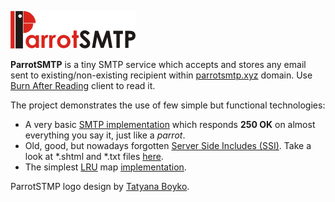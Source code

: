 ![ParrotSMTP Logo](https://github.com/vgorin/parrot-smtp/raw/master/src/main/webapp/parrot-smtp_logo1.gif)

**ParrotSMTP** is a tiny SMTP service which accepts and stores any email sent to existing/non-existing recipient within [parrotsmtp.xyz](http://parrotsmtp.xyz) domain. Use [Burn After Reading](http://parrotsmtp.xyz/bar_client.shtml) client to read it.

The project demonstrates the use of few simple but functional technologies:

* A very basic [SMTP implementation](https://github.com/vgorin/parrot-smtp/blob/master/src/main/java/com/parrotsmtp/service/SMTPService.java) which responds **250 OK** on almost everything you say it, just like a *parrot*. 
* Old, good, but nowadays forgotten [Server Side Includes (SSI)](https://en.wikipedia.org/wiki/Server_Side_Includes). Take a look at *.shtml and *.txt files [here](https://github.com/vgorin/parrot-smtp/tree/master/src/main/webapp).
* The simplest [LRU](https://en.wikipedia.org/wiki/Cache_replacement_policies#LRU) map [implementation](https://github.com/vgorin/parrot-smtp/blob/master/src/main/java/com/parrotsmtp/util/LRUMap.java).

ParrotSTMP logo design by [Tatyana Boyko](https://www.linkedin.com/in/tboyko).
